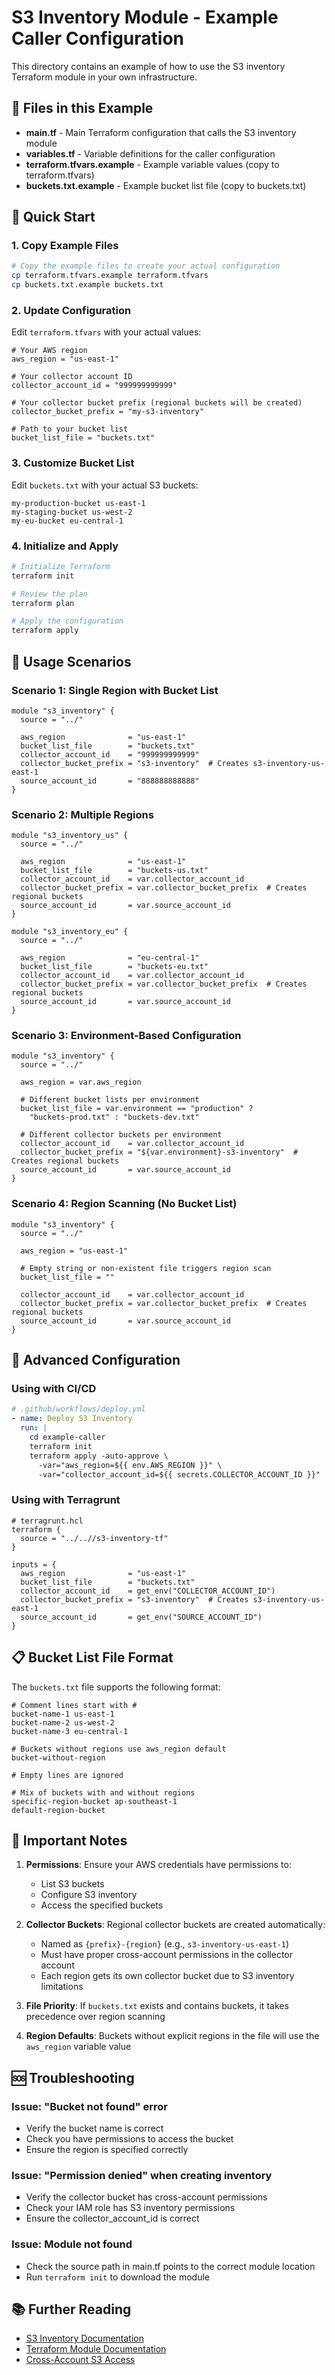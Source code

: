 # S3 Inventory Module - Example Caller Configuration

This directory contains an example of how to use the S3 inventory Terraform module in your own infrastructure.

## 📁 Files in this Example

- **main.tf** - Main Terraform configuration that calls the S3 inventory module
- **variables.tf** - Variable definitions for the caller configuration
- **terraform.tfvars.example** - Example variable values (copy to terraform.tfvars)
- **buckets.txt.example** - Example bucket list file (copy to buckets.txt)

## 🚀 Quick Start

### 1. Copy Example Files

```bash
# Copy the example files to create your actual configuration
cp terraform.tfvars.example terraform.tfvars
cp buckets.txt.example buckets.txt
```

### 2. Update Configuration

Edit `terraform.tfvars` with your actual values:

```hcl
# Your AWS region
aws_region = "us-east-1"

# Your collector account ID
collector_account_id = "999999999999"

# Your collector bucket prefix (regional buckets will be created)
collector_bucket_prefix = "my-s3-inventory"

# Path to your bucket list
bucket_list_file = "buckets.txt"
```

### 3. Customize Bucket List

Edit `buckets.txt` with your actual S3 buckets:

```text
my-production-bucket us-east-1
my-staging-bucket us-west-2
my-eu-bucket eu-central-1
```

### 4. Initialize and Apply

```bash
# Initialize Terraform
terraform init

# Review the plan
terraform plan

# Apply the configuration
terraform apply
```

## 📝 Usage Scenarios

### Scenario 1: Single Region with Bucket List

```hcl
module "s3_inventory" {
  source = "../"
  
  aws_region              = "us-east-1"
  bucket_list_file        = "buckets.txt"
  collector_account_id    = "999999999999"
  collector_bucket_prefix = "s3-inventory"  # Creates s3-inventory-us-east-1
  source_account_id       = "888888888888"
}
```

### Scenario 2: Multiple Regions

```hcl
module "s3_inventory_us" {
  source = "../"
  
  aws_region              = "us-east-1"
  bucket_list_file        = "buckets-us.txt"
  collector_account_id    = var.collector_account_id
  collector_bucket_prefix = var.collector_bucket_prefix  # Creates regional buckets
  source_account_id       = var.source_account_id
}

module "s3_inventory_eu" {
  source = "../"
  
  aws_region              = "eu-central-1"
  bucket_list_file        = "buckets-eu.txt"
  collector_account_id    = var.collector_account_id
  collector_bucket_prefix = var.collector_bucket_prefix  # Creates regional buckets
  source_account_id       = var.source_account_id
}
```

### Scenario 3: Environment-Based Configuration

```hcl
module "s3_inventory" {
  source = "../"
  
  aws_region = var.aws_region
  
  # Different bucket lists per environment
  bucket_list_file = var.environment == "production" ? 
    "buckets-prod.txt" : "buckets-dev.txt"
  
  # Different collector buckets per environment  
  collector_account_id    = var.collector_account_id
  collector_bucket_prefix = "${var.environment}-s3-inventory"  # Creates regional buckets
  source_account_id       = var.source_account_id
}
```

### Scenario 4: Region Scanning (No Bucket List)

```hcl
module "s3_inventory" {
  source = "../"
  
  aws_region = "us-east-1"
  
  # Empty string or non-existent file triggers region scan
  bucket_list_file = ""
  
  collector_account_id    = var.collector_account_id
  collector_bucket_prefix = var.collector_bucket_prefix  # Creates regional buckets
  source_account_id       = var.source_account_id
}
```

## 🔧 Advanced Configuration

### Using with CI/CD

```yaml
# .github/workflows/deploy.yml
- name: Deploy S3 Inventory
  run: |
    cd example-caller
    terraform init
    terraform apply -auto-approve \
      -var="aws_region=${{ env.AWS_REGION }}" \
      -var="collector_account_id=${{ secrets.COLLECTOR_ACCOUNT_ID }}"
```

### Using with Terragrunt

```hcl
# terragrunt.hcl
terraform {
  source = "../..//s3-inventory-tf"
}

inputs = {
  aws_region              = "us-east-1"
  bucket_list_file        = "buckets.txt"
  collector_account_id    = get_env("COLLECTOR_ACCOUNT_ID")
  collector_bucket_prefix = "s3-inventory"  # Creates s3-inventory-us-east-1
  source_account_id       = get_env("SOURCE_ACCOUNT_ID")
}
```

## 📋 Bucket List File Format

The `buckets.txt` file supports the following format:

```text
# Comment lines start with #
bucket-name-1 us-east-1
bucket-name-2 us-west-2
bucket-name-3 eu-central-1

# Buckets without regions use aws_region default
bucket-without-region

# Empty lines are ignored

# Mix of buckets with and without regions
specific-region-bucket ap-southeast-1
default-region-bucket
```

## 🚨 Important Notes

1. **Permissions**: Ensure your AWS credentials have permissions to:
   - List S3 buckets
   - Configure S3 inventory
   - Access the specified buckets

2. **Collector Buckets**: Regional collector buckets are created automatically:
   - Named as `{prefix}-{region}` (e.g., `s3-inventory-us-east-1`)
   - Must have proper cross-account permissions in the collector account
   - Each region gets its own collector bucket due to S3 inventory limitations

3. **File Priority**: If `buckets.txt` exists and contains buckets, it takes precedence over region scanning

4. **Region Defaults**: Buckets without explicit regions in the file will use the `aws_region` variable value

## 🆘 Troubleshooting

### Issue: "Bucket not found" error
- Verify the bucket name is correct
- Check you have permissions to access the bucket
- Ensure the region is specified correctly

### Issue: "Permission denied" when creating inventory
- Verify the collector bucket has cross-account permissions
- Check your IAM role has S3 inventory permissions
- Ensure the collector_account_id is correct

### Issue: Module not found
- Check the source path in main.tf points to the correct module location
- Run `terraform init` to download the module

## 📚 Further Reading

- [S3 Inventory Documentation](https://docs.aws.amazon.com/AmazonS3/latest/userguide/storage-inventory.html)
- [Terraform Module Documentation](https://www.terraform.io/docs/language/modules/index.html)
- [Cross-Account S3 Access](https://docs.aws.amazon.com/AmazonS3/latest/userguide/example-bucket-policies.html)